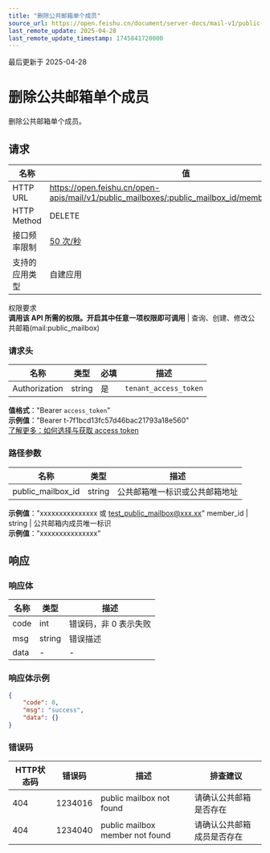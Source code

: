 ```yaml
---
title: "删除公共邮箱单个成员"
source_url: https://open.feishu.cn/document/server-docs/mail-v1/public-mailbox/public_mailbox-member/delete
last_remote_update: 2025-04-28
last_remote_update_timestamp: 1745841720000
---
```

最后更新于 2025-04-28

# 删除公共邮箱单个成员

删除公共邮箱单个成员。

## 请求
名称 | 值
---|---
HTTP URL | https://open.feishu.cn/open-apis/mail/v1/public_mailboxes/:public_mailbox_id/members/:member_id
HTTP Method | DELETE
接口频率限制 | [50 次/秒](https://open.feishu.cn/document/ukTMukTMukTM/uUzN04SN3QjL1cDN)
支持的应用类型 | 自建应用
权限要求  
            **调用该 API 所需的权限。开启其中任意一项权限即可调用** | 查询、创建、修改公共邮箱(mail:public_mailbox)

### 请求头

名称 | 类型 | 必填 | 描述
--- | --- | --- | ---
Authorization | string | 是 | `tenant_access_token`  
**值格式**："Bearer `access_token`"  
**示例值**："Bearer t-7f1bcd13fc57d46bac21793a18e560"  
[了解更多：如何选择与获取 access token](https://open.feishu.cn/document/uAjLw4CM/ugTN1YjL4UTN24CO1UjN/trouble-shooting/how-to-choose-which-type-of-token-to-use)

### 路径参数

名称 | 类型 | 描述
--- | --- | ---
public_mailbox_id | string | 公共邮箱唯一标识或公共邮箱地址  
**示例值**："xxxxxxxxxxxxxxx 或 test_public_mailbox@xxx.xx"
member_id | string | 公共邮箱内成员唯一标识  
**示例值**："xxxxxxxxxxxxxxx"

## 响应

### 响应体

名称 | 类型 | 描述
--- | --- | ---
code | int | 错误码，非 0 表示失败
msg | string | 错误描述
data | \- | \-

### 响应体示例
```json
{
    "code": 0,
    "msg": "success",
    "data": {}
}
```

### 错误码

HTTP状态码 | 错误码 | 描述 | 排查建议
--- | --- | --- | ---
404 | 1234016 | public mailbox not found | 请确认公共邮箱是否存在
404 | 1234040 | public mailbox member not found | 请确认公共邮箱成员是否存在
